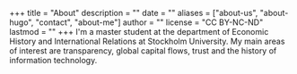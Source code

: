 +++
title = "About"
description = ""
date = ""
aliases = ["about-us", "about-hugo", "contact", "about-me"]
author = ""
license = "CC BY-NC-ND"
lastmod = ""
+++
I'm a master student at the department of Economic History and International Relations at Stockholm University. My main areas of interest are transparency, global capital flows, trust and the history of information technology.
